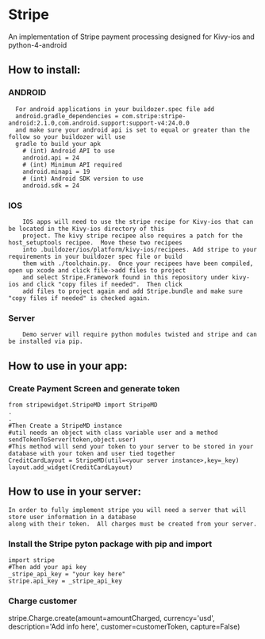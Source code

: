# Stripe
An implementation of Stripe payment processing designed for Kivy-ios and python-4-android

## How to install:  

  ###   ANDROID
      For android applications in your buildozer.spec file add
      android.gradle_dependencies = com.stripe:stripe-android:2.1.0,com.android.support:support-v4:24.0.0
      and make sure your android api is set to equal or greater than the follow so your buildozer will use 
      gradle to build your apk
        # (int) Android API to use
        android.api = 24
        # (int) Minimum API required
        android.minapi = 19
        # (int) Android SDK version to use
        android.sdk = 24
  ###   IOS
        IOS apps will need to use the stripe recipe for Kivy-ios that can be located in the Kivy-ios directory of this 
        project. The kivy stripe recipee also requires a patch for the host_setuptools recipee.  Move these two recipees 
        into .buildozer/ios/platform/kivy-ios/recipees. Add stripe to your requirements in your buildozer spec file or build 
        them with ./toolchain.py.  Once your recipees have been compiled, open up xcode and click file->add files to project
        and select Stripe.Framework found in this repository under kivy-ios and click "copy files if needed".  Then click 
        add files to project again and add Stripe.bundle and make sure "copy files if needed" is checked again.
   ###  Server
        Demo server will require python modules twisted and stripe and can be installed via pip.
  
## How to use in your app:  
### Create Payment Screen and generate token
    from stripewidget.StripeMD import StripeMD
    .
    .
    #Then Create a StripeMD instance
    #util needs an object with class variable user and a method sendTokenToServer(token,object.user)
    #This method will send your token to your server to be stored in your database with your token and user tied together
    CreditCardLayout = StripeMD(util=<your server instance>,key=_key)
    layout.add_widget(CreditCardLayout)
    
## How to use in your server:  
    In order to fully implement stripe you will need a server that will store user information in a database
    along with their token.  All charges must be created from your server.
  
  ### Install the Stripe pyton package with pip and import
    import stripe
    #Then add your api key
    _stripe_api_key = "your key here"
    stripe.api_key = _stripe_api_key
  
  ### Charge customer
  stripe.Charge.create(amount=amountCharged, currency='usd', description='Add info here', customer=customerToken, capture=False)
  
